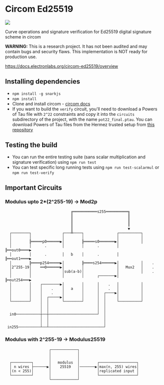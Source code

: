 # Circom Ed25519

<img src="https://github.com/Electron-Labs/circom-ed25519/actions/workflows/actions.yml/badge.svg?branch=master">

Curve operations and signature verification for Ed25519 digital signature scheme in circom 

**WARNING:** This is a research project. It has not been audited and may contain bugs and security flaws. This implementation is NOT ready for production use.

https://docs.electronlabs.org/circom-ed25519/overview


## Installing dependencies
- `npm install -g snarkjs`
- `npm install`
- Clone and install circom - [circom docs](https://docs.circom.io/getting-started/installation/)
- If you want to build the `verify` circuit, you'll need to download a Powers of Tau file with `2^22` constraints and copy it into the `circuits` subdirectory of the project, with the name `pot22_final.ptau`. You can download Powers of Tau files from the Hermez trusted setup from [this repository](https://github.com/iden3/snarkjs#7-prepare-phase-2)

## Testing the build
- You can run the entire testing suite (sans scalar multiplication and signature verification) using `npm run test`
- You can test specific long running tests using `npm run test-scalarmul` or `npm run test-verify`

## Important Circuits

### Modulus upto 2*(2^255-19) -> Mod2p
```                                                                                        
                              ╔═══════════s255══════════╗                 
                              ║                         ║                 
                              ║                         ║                 
                              ║                         ║                 
                              ║                         ▼                 
  ┌────────┐              ┌───╩────┐               ┌──────────┐           
  │        │              │        │               │          │           
  │        ╠═════p0══════▶│        ╠═════s0═══════▶│          │           
  │        │      .       │        │      .        │          ╠══out0════▶
  │        │      .       │   b    │      .        │          ╠══out1════▶
  │        ╠════p254═════▶│        ╠════s254══════▶│          │    .      
  │2^255-19│    ══0══════▶│        │               │   Mux2   │    .      
  │        │              │sub(a-b)│               │          │    .      
  │        │              │        │      ┌───────▶│          ╠═out254═══▶
  │        │    ┌────────▶│        │      │    .   │          │           
  │        │    │    .    │   a    │      │    .   │          │           
  │        │    │    .    │        │      │  ┌────▶│          │           
  │        │    │  ┌─────▶│        │      │  │     │          │           
  └────────┘    │  │      └────────┘      │  │     └──────────┘           
                │  │                      │  │                            
                │  │                      │  │                            
  in0───────────┼──┼──────────────────────┘  │                            
                │  │                         │                            
                │  │                         │                            
 in255──────────┴──┴─────────────────────────┘                            
```                                                                                        

### Modulus with 2^255-19 -> Modulus25519
```
                    ┌────────────┐
                    │            │
                    │            │
  ┌─────────┐       │   modulus  │        ┌─────────────────┐
  │ n wires ├──────▶│    25519   │───────▶│max(n, 255) wires│
  │(n < 255)│       │            │        │replicated input │
  └─────────┘       │            │        └─────────────────┘
                    └────────────┘
```